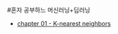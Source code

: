 #혼자 공부하느 머신러닝+딥러닝
- [chapter 01 - K-nearest neighbors](https://github.com/jhu97/machin_learning/blob/main/following_books/BreamAndSmelt.ipynb)
